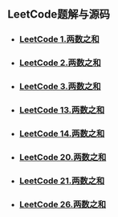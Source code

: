 ## LeetCode题解与源码

- ###  [LeetCode 1.两数之和]("leetcode1.md")
- ### [LeetCode 2.两数之和]("leetcode2.md")
- ### [LeetCode 3.两数之和]("leetcode3.md")
- ### [LeetCode 13.两数之和]("leetcode13.md")
- ### [LeetCode 14.两数之和]("leetcode14.md")
- ### [LeetCode 20.两数之和]("leetcode20.md")
- ### [LeetCode 21.两数之和](".leetcode21.md")
- ### [LeetCode 26.两数之和]("leetcode26.md")

